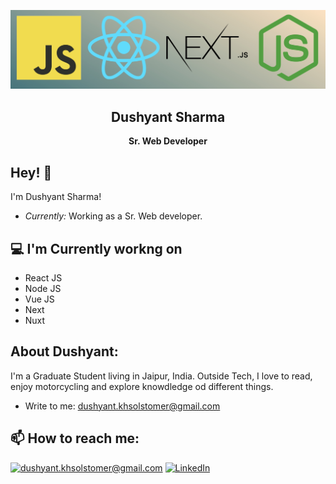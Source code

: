 ![Dushyant Banner Image](./banner.jpg)
<h2 align='center'>Dushyant Sharma</h2>
<p align='center'><b>Sr. Web Developer</b></p>

<h2>Hey! 👋</h2>

I'm Dushyant Sharma! 
- <i>Currently:</i> Working as a Sr. Web developer.

<h2>💻 I'm Currently workng on</h2>

- React JS
- Node JS
- Vue JS
- Next
- Nuxt

<!-- 
__Check out my GitHub repository:__

<div>
  <p>
    <a href="https://github.com/laxmena/PyCalendly">
      <img src="https://github-readme-stats.vercel.app/api/pin/?username=laxmena&repo=PyCalendly" alt="GitHub Stats" />
    </a>
    <a href="https://github.com/laxmena/CloudOrg-Simulator">
      <img src="https://github-readme-stats.vercel.app/api/pin/?username=laxmena&repo=CloudOrg-Simulator" alt="GitHub Stats" />
    </a>
  </p>
</div> -->

<!-- <h2>👀 Stats</h2> -->

<!-- <div> -->
<!--   <p align="center">
    <b><em>Now listening to:</em></b> <br/>
    <img src="https://spotify-github-profile.vercel.app/api/view?uid=lakshmanan.meiyappan&cover_image=true&theme=novatorem" alt="Now Listenting to" />
  </p> -->
  
  <!-- <p align="center">
  <b><em>GitHub Stats:</em></b> <br/>
    <img src="https://github-readme-streak-stats.herokuapp.com/?user=laxmena" alt="GitHub Stats" /> <br/><br/>
  <b><em>Programming activity (Last 7 days):</em></b> <br/>
    <img src="https://github-readme-stats.vercel.app/api/wakatime?username=laxmena" alt="WakaTime" />
  </p>
</div> -->

<h2> About Dushyant:</h2>

I'm a Graduate Student living in Jaipur, India. Outside Tech, I love to read, enjoy motorcycling and explore knowdledge od different things.
 
<!-- - Check out my Blog: [https://laxmena.com](https://laxmena.com)
- Know more about me: [About Laxmena](https://laxmena.com/pages/about) -->
- Write to me: [dushyant.khsolstomer@gmail.com](mailto:dushyant.khsolstomer@gmail.com)

<h2>📫 How to reach me:</h2>

<a href="mailto:dushyant.khsolstomer@gmail.com">![dushyant.khsolstomer@gmail.com](https://img.shields.io/badge/Gmail-D14836?style=for-the-badge&logo=gmail&logoColor=white)</a> <a href="https://www.linkedin.com/in/dushyant-sharma.2a15a518a/">![LinkedIn](https://img.shields.io/badge/LinkedIn-0077B5?style=for-the-badge&logo=linkedin&logoColor=white)</a>
